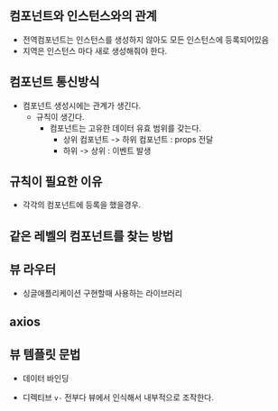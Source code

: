 ## 컴포넌트와 인스턴스와의 관계

- 전역컴포넌트는 인스턴스를 생성하지 않아도 모든 인스턴스에 등록되어있음
- 지역은 인스턴스 마다 새로 생성해줘야 한다.


## 컴포넌트 통신방식

- 컴포넌트 생성시에는 관계가 생긴다.
    - 규칙이 생긴다.
        - 컴포넌트는 고유한 데이터 유효 범위를 갖는다.
            - 상위 컴포넌트 -> 하위 컴포넌트 : props 전달
            - 하위 -> 상위 : 이벤트 발생

## 규칙이 필요한 이유

- 각각의 컴포넌트에 등록을 했을경우.


## 같은 레벨의 컴포넌트를 찾는 방법



## 뷰 라우터
- 싱글애플리케이션 구현할때 사용하는 라이브러리


## axios

## 뷰 템플릿 문법

- 데이터 바인딩

- 디렉티브 `v-` 전부다 뷰에서 인식해서 내부적으로 조작한다.